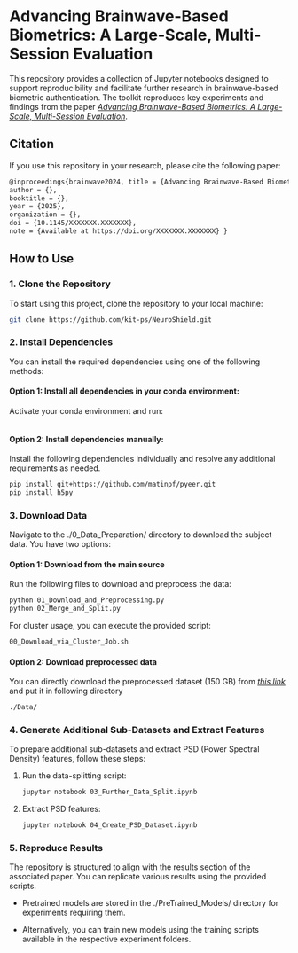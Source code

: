 # Advancing Brainwave-Based Biometrics: A Large-Scale, Multi-Session Evaluation
This repository provides a collection of Jupyter notebooks designed to support reproducibility and facilitate further research in brainwave-based biometric authentication. The toolkit reproduces key experiments and findings from the paper *[Advancing Brainwave-Based Biometrics: A Large-Scale, Multi-Session Evaluation](arxiv.org)*. 

## Citation

If you use this repository in your research, please cite the following paper:

```bash
@inproceedings{brainwave2024, title = {Advancing Brainwave-Based Biometrics: A Large-Scale, Multi-Session Evaluation},
author = {},
booktitle = {},
year = {2025},
organization = {},
doi = {10.1145/XXXXXXX.XXXXXXX},
note = {Available at https://doi.org/XXXXXXX.XXXXXXX} }
```

## How to Use
### 1. Clone the Repository
To start using this project, clone the repository to your local machine:
```bash
git clone https://github.com/kit-ps/NeuroShield.git
```
### 2. Install Dependencies
You can install the required dependencies using one of the following methods:

#### Option 1: Install all dependencies in your conda environment:
Activate your conda environment and run:
```bash
```
#### Option 2: Install dependencies manually:
Install the following dependencies individually and resolve any additional requirements as needed.
```bash
pip install git+https://github.com/matinpf/pyeer.git
pip install h5py
```
### 3. Download Data
Navigate to the ./0_Data_Preparation/ directory to download the subject data. You have two options:

#### Option 1: Download from the main source
Run the following files to download and preprocess the data:
```bash
python 01_Download_and_Preprocessing.py
python 02_Merge_and_Split.py
```

For cluster usage, you can execute the provided script:
```bash
00_Download_via_Cluster_Job.sh
```
#### Option 2: Download preprocessed data
You can directly download the preprocessed dataset (150 GB) from *[this link](https://bwsyncandshare.kit.edu/s/BLrtm8A2oFFrtYR)* and put it in following directory
```bash
./Data/
```
### 4. Generate Additional Sub-Datasets and Extract Features
To prepare additional sub-datasets and extract PSD (Power Spectral Density) features, follow these steps:

1. Run the data-splitting script:
    ```bash
    jupyter notebook 03_Further_Data_Split.ipynb
    ```
2. Extract PSD features:
    ```bash
    jupyter notebook 04_Create_PSD_Dataset.ipynb
    ```

### 5. Reproduce Results
The repository is structured to align with the results section of the associated paper. You can replicate various results using the provided scripts.

- Pretrained models are stored in the ./PreTrained_Models/ directory for experiments requiring them.

- Alternatively, you can train new models using the training scripts available in the respective experiment folders. 








